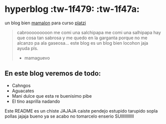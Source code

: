 # hyperblog :tw-1f479: :tw-1f47a:
un blog bien [mamalon](http://https://www.youtube.com/watch?v=irJX1cxaiuk "mamalon") para curso [platzi](http://https://www.youtube.com/watch?v=D-UmfqFjpl0 "platzi")
> cabrooooooooon me comi una salchipapa me comi una salhipapa hay que cosa tan sabrosa y me quedo en la garganta porque no me alcanzo pa ala gaseosa... este blog es un blog bien locohon jaja ayuda pls.
>- mamaguevo

## En este blog veremos de todo:
* Cahngos
* Aguacates
* Mani dulce que esta re buenisimo pibe
* El tino asprilla nadando

Este README es un chiste JAJAJA caiste pendejo estupido tarupido sopla pollas jajaja bueno ya se acabo no tomarcelo enserio SUIIIIIIIIIII
